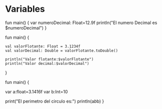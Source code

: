 # Variables
fun main() {
var numeroDecimal: Float=12.9f
println("El numero Decimal es $numeroDecimal")
}


fun main() {
    
    val valorFlotante: Float = 3.1234f
    val valorDecimal: Double = valorFlotante.toDouble()
    
    println("Valor flotante:$valorFlotante")
    println("Valor decimal:$valorDecimal")
}

fun main() {

var a:float=3.1416f
var b:Int=10

print("El perimetro del circulo es:")
println(a*b*b)
}
